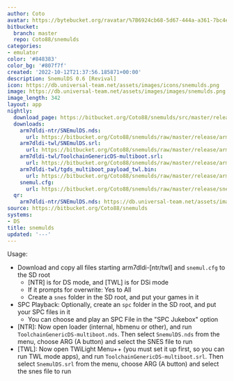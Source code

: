 ```yaml
---
author: Coto
avatar: https://bytebucket.org/ravatar/%7B6924cb68-5d67-444a-a361-7bc4ea44b126%7D?ts=default
bitbucket:
  branch: master
  repo: Coto88/snemulds
categories:
- emulator
color: '#848383'
color_bg: '#807f7f'
created: '2022-10-12T21:37:56.185871+00:00'
description: SnemulDS 0.6 [Revival]
icon: https://db.universal-team.net/assets/images/icons/snemulds.png
image: https://db.universal-team.net/assets/images/images/snemulds.png
image_length: 342
layout: app
nightly:
  download_page: https://bitbucket.org/Coto88/snemulds/src/master/release
  downloads:
    arm7dldi-ntr/SNEmulDS.nds:
      url: https://bitbucket.org/Coto88/snemulds/raw/master/release/arm7dldi-ntr/SNEmulDS.nds
    arm7dldi-twl/SNEmulDS.srl:
      url: https://bitbucket.org/Coto88/snemulds/raw/master/release/arm7dldi-twl/SNEmulDS.srl
    arm7dldi-twl/ToolchainGenericDS-multiboot.srl:
      url: https://bitbucket.org/Coto88/snemulds/raw/master/release/arm7dldi-twl/ToolchainGenericDS-multiboot.srl
    arm7dldi-twl/tgds_multiboot_payload_twl.bin:
      url: https://bitbucket.org/Coto88/snemulds/raw/master/release/arm7dldi-twl/tgds_multiboot_payload_twl.bin
    snemul.cfg:
      url: https://bitbucket.org/Coto88/snemulds/raw/master/release/snemul.cfg
  qr:
    arm7dldi-ntr/SNEmulDS.nds: https://db.universal-team.net/assets/images/qr/nightly/arm7dldi-ntrsnemulds-nds.png
source: https://bitbucket.org/Coto88/snemulds
systems:
- DS
title: snemulds
updated: '---'
---
```

Usage:
- Download and copy all files starting arm7dldi-[ntr/twl] and `snemul.cfg` to the SD root
   - [NTR] is for DS mode, and [TWL] is for DSi mode
   - If it prompts for overwrite: Yes to All
   - Create a `snes` folder in the SD root, and put your games in it
- SPC Playback: Optionally, create an `spc` folder in the SD root, and put your SPC files in it
   - You can choose and play an SPC File in the "SPC Jukebox" option
- [NTR]: Now open loader (internal, hbmenu or other), and run `ToolchainGenericDS-multiboot.nds`. Then select `SnemulDS.nds` from the menu, choose ARG (A button) and select the SNES file to run
- [TWL]: Now open TWiLight Menu++ (you must set it up first, so you can run TWL mode apps), and run `ToolchainGenericDS-multiboot.srl`. Then select `SnemulDS.srl` from the menu, choose ARG (A button) and select the snes file to run
